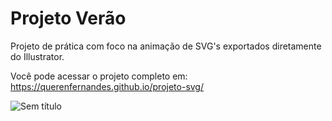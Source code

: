 # Projeto Verão

Projeto de prática com foco na animação de SVG's exportados diretamente do Illustrator.

Você pode acessar o projeto completo em: https://querenfernandes.github.io/projeto-svg/

![Sem título](https://user-images.githubusercontent.com/95857175/221897768-3a1ae9ce-3979-467a-b917-792caab9d886.png#vitrinedev)

